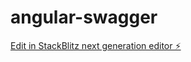 # angular-swagger

[Edit in StackBlitz next generation editor ⚡️](https://stackblitz.com/~/github.com/HimejiSoul/angular-swagger)